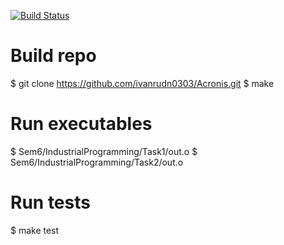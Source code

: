 [![Build Status](https://travis-ci.org/ivanrudn0303/Acronis.svg?branch=master)](https://travis-ci.org/ivanrudn0303/Acronis)
# Build repo
$ git clone https://github.com/ivanrudn0303/Acronis.git
$ make

# Run executables
$ Sem6/IndustrialProgramming/Task1/out.o
$ Sem6/IndustrialProgramming/Task2/out.o

# Run tests
$ make test
